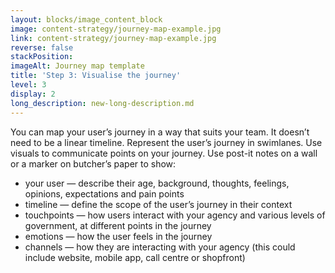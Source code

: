 ```yaml
---
layout: blocks/image_content_block
image: content-strategy/journey-map-example.jpg
link: content-strategy/journey-map-example.jpg
reverse: false
stackPosition:
imageAlt: Journey map template
title: 'Step 3: Visualise the journey'
level: 3
display: 2
long_description: new-long-description.md
---
```


You can map your user’s journey in a way that suits your team. It doesn’t need to be a linear timeline.
Represent the user’s journey in swimlanes. Use visuals to communicate points on your journey. Use post-it notes on a wall or a marker on butcher’s paper to show: 
  * your user — describe their age, background, thoughts, feelings, opinions, expectations and pain points
  * timeline — define the scope of the user’s journey in their context 
  * touchpoints — how users interact with your agency and various levels of government, at different points in the journey 
  * emotions — how the user feels in the journey
  * channels — how they are interacting with your agency (this could include website, mobile app, call centre or shopfront)
